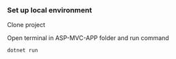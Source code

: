 ### Set up local environment

Clone project

Open terminal in ASP-MVC-APP folder and run command
```
dotnet run
```